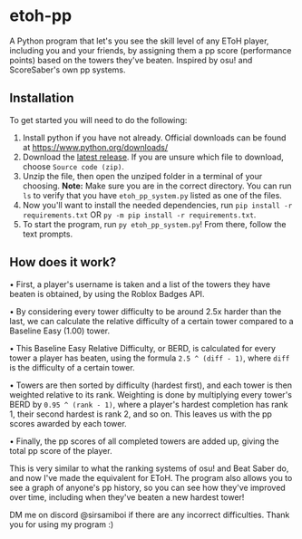 # etoh-pp
A Python program that let's you see the skill level of any EToH player, including you and your friends, by assigning them a pp score (performance points) based on the towers they've beaten. Inspired by osu! and ScoreSaber's own pp systems.

## Installation 

To get started you will need to do the following:

1) Install python if you have not already. Official downloads can be found at https://www.python.org/downloads/ 
2) Download the [latest release](https://github.com/SirSamiboi/etoh-pp/releases/latest). If you are unsure which file to download, choose `Source code (zip)`.
3) Unzip the file, then open the unziped folder in a terminal of your choosing. **Note:** Make sure you are in the correct directory. You can run `ls` to verify that you have `etoh_pp_system.py` listed as one of the files.
4) Now you'll want to install the needed dependencies, run `pip install -r requirements.txt` OR `py -m pip install -r requirements.txt`.
5) To start the program, run `py etoh_pp_system.py`! From there, follow the text prompts.

## How does it work?

• First, a player's username is taken and a list of the towers they have beaten is obtained, by using the Roblox Badges API.

• By considering every tower difficulty to be around 2.5x harder than the last, we can calculate the relative difficulty of a certain tower compared to a Baseline Easy (1.00) tower.

• This Baseline Easy Relative Difficulty, or BERD, is calculated for every tower a player has beaten, using the formula `2.5 ^ (diff - 1)`, where `diff` is the difficulty of a certain tower.

• Towers are then sorted by difficulty (hardest first), and each tower is then weighted relative to its rank. Weighting is done by multiplying every tower's BERD by `0.95 ^ (rank - 1)`, where a player's hardest completion has rank 1, their second hardest is rank 2, and so on. This leaves us with the pp scores awarded by each tower.

• Finally, the pp scores of all completed towers are added up, giving the total pp score of the player.

This is very similar to what the ranking systems of osu! and Beat Saber do, and now I've made the equivalent for EToH.
The program also allows you to see a graph of anyone's pp history, so you can see how they've improved over time, including when they've beaten a new hardest tower!

DM me on discord @sirsamiboi if there are any incorrect difficulties. Thank you for using my program :)
